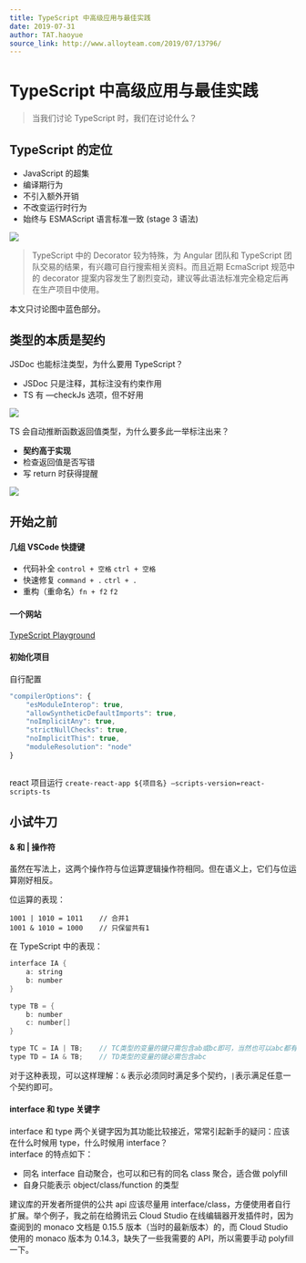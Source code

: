 ```yaml
---
title: TypeScript 中高级应用与最佳实践
date: 2019-07-31
author: TAT.haoyue
source_link: http://www.alloyteam.com/2019/07/13796/
---
```


<!-- {% raw %} - for jekyll -->

# TypeScript 中高级应用与最佳实践

> 当我们讨论 TypeScript 时，我们在讨论什么？

## TypeScript 的定位

-   JavaScript 的超集
-   编译期行为
-   不引入额外开销
-   不改变运行时行为
-   始终与 ESMAScript 语言标准一致 (stage 3 语法)

![](http://www.alloyteam.com/wp-content/uploads/2019/07/屏幕快照-2019-07-29-下午3.45.43-300x238.png)

> TypeScript 中的 Decorator 较为特殊，为 Angular 团队和 TypeScript 团队交易的结果，有兴趣可自行搜索相关资料。而且近期 EcmaScript 规范中的 decorator 提案内容发生了剧烈变动，建议等此语法标准完全稳定后再在生产项目中使用。

本文只讨论图中蓝色部分。

## 类型的本质是契约

JSDoc 也能标注类型，为什么要用 TypeScript？

-   JSDoc 只是注释，其标注没有约束作用
-   TS 有 —checkJs 选项，但不好用

![](http://www.alloyteam.com/wp-content/uploads/2019/07/pasted-image-300x167.png)

TS 会自动推断函数返回值类型，为什么要多此一举标注出来？

-   **契约高于实现**
-   检查返回值是否写错
-   写 return 时获得提醒

![](http://www.alloyteam.com/wp-content/uploads/2019/07/pasted-image2-300x153.png)

## 开始之前

#### 几组 VSCode 快捷键

-   代码补全 `control + 空格` `ctrl + 空格`
-   快速修复 `command + .` `ctrl + .`
-   重构（重命名）`fn + f2` `f2`

#### 一个网站

[TypeScript Playground](http://www.typescriptlang.org/play/index.html "TypeScript Playground")

#### 初始化项目

自行配置

```javascript
"compilerOptions": {
    "esModuleInterop": true,
    "allowSyntheticDefaultImports": true,
    "noImplicitAny": true,
    "strictNullChecks": true,
    "noImplicitThis": true,
    "moduleResolution": "node"
}
 
```

react 项目运行 `create-react-app ${项目名} —scripts-version=react-scripts-ts`

## 小试牛刀

#### & 和 | 操作符

虽然在写法上，这两个操作符与位运算逻辑操作符相同。但在语义上，它们与位运算刚好相反。

位运算的表现：

    1001 | 1010 = 1011    // 合并1
    1001 & 1010 = 1000    // 只保留共有1

在 TypeScript 中的表现：

```c
interface IA {
    a: string
    b: number
}
 
type TB = {
    b: number
    c: number[]
}
 
type TC = IA | TB;    // TC类型的变量的键只需包含ab或bc即可，当然也可以abc都有
type TD = IA & TB;    // TD类型的变量的键必需包含abc
```

对于这种表现，可以这样理解：`&` 表示必须同时满足多个契约，`|`表示满足任意一个契约即可。

#### interface 和 type 关键字

interface 和 type 两个关键字因为其功能比较接近，常常引起新手的疑问：应该在什么时候用 type，什么时候用 interface？  
interface 的特点如下：

-   同名 interface 自动聚合，也可以和已有的同名 class 聚合，适合做 polyfill
-   自身只能表示 object/class/function 的类型

建议库的开发者所提供的公共 api 应该尽量用 interface/class，方便使用者自行扩展。举个例子，我之前在给腾讯云 Cloud Studio 在线编辑器开发插件时，因为查阅到的 monaco 文档是 0.15.5 版本（当时的最新版本）的，而 Cloud Studio 使用的 monaco 版本为 0.14.3，缺失了一些我需要的 API，所以需要手动 polyfill 一下。


<!-- {% endraw %} - for jekyll -->